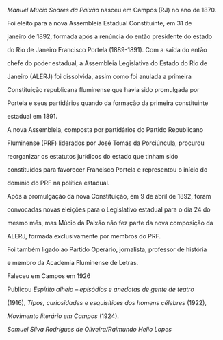 

*Manuel Múcio Soares da Paixão* nasceu em Campos (RJ) no ano de 1870.



Foi eleito para a nova Assembleia Estadual Constituinte, em 31 de

janeiro de 1892, formada após a renúncia do então presidente do estado

do Rio de Janeiro Francisco Portela (1889-1891). Com a saída do então

chefe do poder estadual, a Assembleia Legislativa do Estado do Rio de

Janeiro (ALERJ) foi dissolvida, assim como foi anulada a primeira

Constituição republicana fluminense que havia sido promulgada por

Portela e seus partidários quando da formação da primeira constituinte

estadual em 1891.



A nova Assembleia, composta por partidários do Partido Republicano

Fluminense (PRF) liderados por José Tomás da Porciúncula, procurou

reorganizar os estatutos jurídicos do estado que tinham sido

constituídos para favorecer Francisco Portela e representou o início do

domínio do PRF na política estadual.



Após a promulgação da nova Constituição, em 9 de abril de 1892, foram

convocadas novas eleições para o Legislativo estadual para o dia 24 do

mesmo mês, mas Múcio da Paixão não fez parte da nova composição da

ALERJ, formada exclusivamente por membros do PRF.



Foi também ligado ao Partido Operário, jornalista, professor de história

e membro da Academia Fluminense de Letras.



Faleceu em Campos em 1926



Publicou *Espírito alheio – episódios e anedotas de gente de teatro*

(1916), *Tipos, curiosidades e esquisitices dos homens célebres* (1922),

*Movimento literário em Campos* (1924).



*Samuel Silva Rodrigues de Oliveira/Raimundo Helio Lopes*



